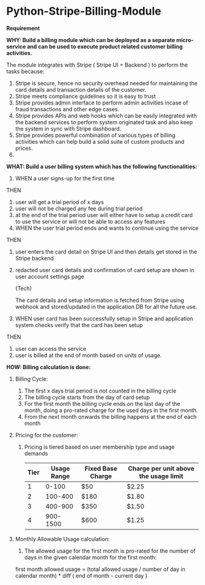 # Python-Stripe-Billing-Module

**Requirement**

**WHY: Build a billing module which can be deployed as a separate micro-service and can be used to execute product related customer billing activities.**

The  module integrates with Stripe  ( Stripe UI + Backend ) to perform the tasks because:

1. Stripe is secure, hence no security overhead needed for maintaining the card details and transaction details of the customer.
2. Stripe meets compliance guidelines so it is easy to trust
3. Stripe provides admin interface to perform admin activities incase of fraud transactions and other edge cases.
4. Stripe provides APIs and web hooks which can be easily integrated with the backend services to perform system originated task and also keep the system in sync with Stripe dashboard.
5. Stripe provides powerful combination of various types of billing activities which can help build a solid suite of custom products and prices.
6. 

**WHAT: Build a user billing system which has the following functionalities:**

1. WHEN a user signs-up for the first time

THEN 

1. user will get a trial period of x days
2. user will not be charged any fee during trial period
3. at the end of the trial period user will either have to setup a credit card to use the service or will not be able to access any features
1. WHEN the user trial period ends and wants to continue using the service

THEN

1. user enters the card detail on Stripe UI and then details get stored in the Stripe backend
2. redacted user card details and confirmation of card setup are shown in user account settings page 
    
    (Tech)
    
    The card details and setup information is fetched from Stripe using webhook and stored/updated in the application DB for all the future use.
    

1. WHEN user card has been successfully setup in Stripe and application system checks verify that the card has been setup 

THEN

1. user can access the service
2. user is billed at the end of month based on units of usage.

**HOW: Billing calculation is done:**

1. Billing Cycle:
    1. The first x days trial period is not counted in the billing cycle
    2. The billing cycle starts from the day of card setup
    3. For the first month the billing cycle ends on the last day of the month, doing a pro-rated charge for the used days in the first month. 
    4. From the next month onwards the billing happens at the end of each month

1. Pricing for the customer:
    1. Pricing is tiered based on user membership type and usage demands
        
        
        | Tier | Usage Range | Fixed Base Charge | Charge per unit above the usage limit |
        | --- | --- | --- | --- |
        | 1 | 0-100 | $50 | $2.25 |
        | 2 | 100-400 | $180 | $1.80 |
        | 3 | 400-900 | $350 | $1.50 |
        | 4 | 900-1500 | $600 | $1.25 |
2. Monthly Allowable Usage calculation: 
    1. The allowed usage for the first month is pro-rated for the number of days in the given calendar month for the first month:
    
    first month allowed usage = (total allowed usage / number of day in calendar month) * diff ( end of month - current day )
